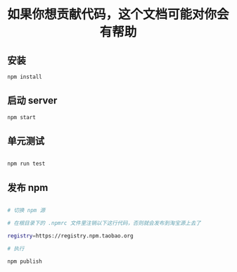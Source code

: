 <h1 align="center">如果你想贡献代码，这个文档可能对你会有帮助</h1>

## 安装

```bash
npm install
```

## 启动 server

```bash
npm start
```

## 单元测试

```bash

npm run test
```

## 发布 npm

```bash

# 切换 npm 源

# 在根目录下的 .npmrc 文件里注销以下这行代码，否则就会发布到淘宝源上去了

registry=https://registry.npm.taobao.org

# 执行

npm publish

```
